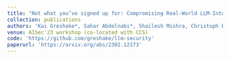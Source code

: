 ```yaml
---
title: "Not what you’ve signed up for: Compromising Real-World LLM-Integrated Applications with Indirect Prompt Injection"
collection: publications
authors: 'Kai Greshake*, Sahar Abdelnabi*, Shailesh Mishra, Christoph Endres, Thorsten Holz, Mario Fritz'
venue: AISec'23 workshop (co-located with CCS)
code: 'https://github.com/greshake/llm-security'
paperurl: 'https://arxiv.org/abs/2302.12173'
---
```

